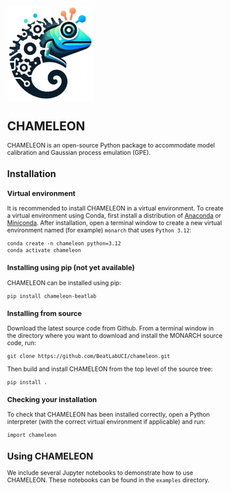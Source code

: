 <img src="chameleon_logo.png" alt="drawing" width="200"/>

# CHAMELEON
CHAMELEON is an open-source Python package to accommodate model calibration and Gaussian process emulation (GPE).


## Installation
### Virtual environment
It is recommended to install CHAMELEON in a virtual environment. To create a virtual environment using Conda, first install a distribution of [Anaconda](https://www.anaconda.com/download) or [Miniconda](https://conda.io/miniconda.html). After installation, open a terminal window to create a new virtual environment named (for example) `monarch` that uses `Python 3.12`:
```
conda create -n chameleon python=3.12
conda activate chameleon
```
### Installing using pip (not yet available)

CHAMELEON can be installed using pip:
```
pip install chameleon-beatlab
```
### Installing from source
Download the latest source code from Github. From a terminal window in the directory where you want to download and install the MONARCH source code, run:
```
git clone https://github.com/BeatLabUCI/chameleon.git
```
Then build and install CHAMELEON from the top level of the source tree:
```
pip install .
```

### Checking your installation
To check that CHAMELEON has been installed correctly, open a Python interpreter (with the correct virtual environment if applicable) and run:
```
import chameleon
```

## Using CHAMELEON
We include several Jupyter notebooks to demonstrate how to use CHAMELEON. These notebooks can be found in the `examples` directory.